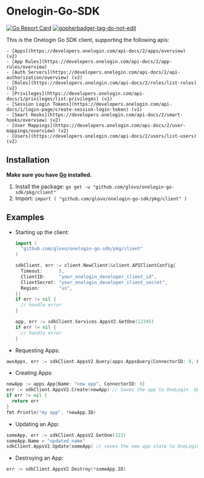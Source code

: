 # Onelogin-Go-SDK

[![Go Report Card](https://goreportcard.com/badge/github.com/glovo/onelogin-go-sdk)](https://goreportcard.com/report/github.com/glovo/onelogin-go-sdk)
<a href='https://github.com/jpoles1/gopherbadger' target='_blank'>![gopherbadger-tag-do-not-edit](https://img.shields.io/badge/Go%20Coverage-95%25-brightgreen.svg?longCache=true&style=flat)</a>

  This is the Onelogin Go SDK client, supporting the following apis:

    - [Apps](https://developers.onelogin.com/api-docs/2/apps/overview) (v2)
    - [App Rules](https://developers.onelogin.com/api-docs/2/app-rules/overview)
    - [Auth Servers](https://developers.onelogin.com/api-docs/2/api-authorization/overview) (v2)
    - [Roles](https://developers.onelogin.com/api-docs/2/roles/list-roles) (v2)
    - [Privileges](https://developers.onelogin.com/api-docs/1/privileges/list-privileges) (v1)
    - [Session Login Tokens](https://developers.onelogin.com/api-docs/1/login-page/create-session-login-token) (v1)
    - [Smart Hooks](https://developers.onelogin.com/api-docs/2/smart-hooks/overview) (v2)
    - [User Mappings](https://developers.onelogin.com/api-docs/2/user-mappings/overview) (v2)
    - [Users](https://developers.onelogin.com/api-docs/2/users/list-users) (v2)

## Installation
  **Make sure you have [Go](https://golang.org/doc/install) installed.**

  1. Install the package:
    ```
    go get -u "github.com/glovo/onelogin-go-sdk/pkg/client"
    ```
  2. Import:
    ```
    import (
      "github.com/glovo/onelogin-go-sdk/pkg/client"
    )
    ```
## Examples

  - Starting up the client:
    ```go
    import (
      "github.com/glovo/onelogin-go-sdk/pkg/client"
    )

    sdkClient, err := client.NewClient(&client.APIClientConfig{
      Timeout:      5,
      ClientID:     "your_onelogin_developer_client_id",
      ClientSecret: "your_onelogin_developer_client_secret",
      Region:       "us",
    })
    if err != nil {
      // handle error
    }

    app, err := sdkClient.Services.AppsV2.GetOne(12345)
    if err != nil {
      // handle error
    }
    ```

  - Requesting Apps:
  ```go
  awsApps, err := sdkClient.AppsV2.Query(apps.AppsQuery{ConnectorID: 9, Limit: 10}) // get 10 aws apps
  ```

  - Creating Apps:
  ```go
  newApp := apps.App{Name: "new app", ConnectorID: 9}
  err := sdkClient.AppsV2.Create(newApp) // Saves the app to OneLogin. Updates app in place with new state as represented in OneLogin
  if err != nil {
    return err
  }
  fmt.Println("my app", *newApp.ID)
  ```

  - Updating an App:
  ```go
  someApp, err := sdkClient.AppsV2.GetOne(123)
  someApp.Name = "updated name"
  sdkClient.AppsV2.Update(someApp) // saves the new app state to OneLogin
  ```

  - Destroying an App:
  ```go
  err := sdkClient.AppsV2.Destroy(*someApp.ID)
  ```  
